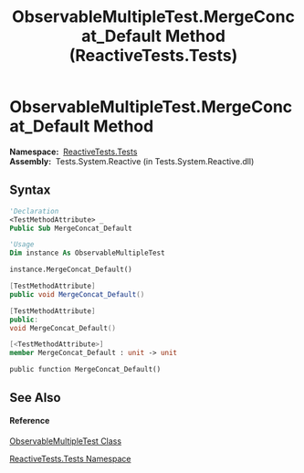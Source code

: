 ﻿---
title: ObservableMultipleTest.MergeConcat_Default Method  (ReactiveTests.Tests)
TOCTitle: MergeConcat_Default Method
ms:assetid: M:ReactiveTests.Tests.ObservableMultipleTest.MergeConcat_Default
ms:mtpsurl: https://msdn.microsoft.com/en-us/library/reactivetests.tests.observablemultipletest.mergeconcat_default(v=VS.103)
ms:contentKeyID: 36620821
ms.date: 06/28/2011
mtps_version: v=VS.103
f1_keywords:
- ReactiveTests.Tests.ObservableMultipleTest.MergeConcat_Default
dev_langs:
- CSharp
- JScript
- VB
- FSharp
- c++
---

# ObservableMultipleTest.MergeConcat\_Default Method

**Namespace:**  [ReactiveTests.Tests](hh289046\(v=vs.103\).md)  
**Assembly:**  Tests.System.Reactive (in Tests.System.Reactive.dll)

## Syntax

``` vb
'Declaration
<TestMethodAttribute> _
Public Sub MergeConcat_Default
```

``` vb
'Usage
Dim instance As ObservableMultipleTest

instance.MergeConcat_Default()
```

``` csharp
[TestMethodAttribute]
public void MergeConcat_Default()
```

``` c++
[TestMethodAttribute]
public:
void MergeConcat_Default()
```

``` fsharp
[<TestMethodAttribute>]
member MergeConcat_Default : unit -> unit 
```

``` jscript
public function MergeConcat_Default()
```

## See Also

#### Reference

[ObservableMultipleTest Class](hh303586\(v=vs.103\).md)

[ReactiveTests.Tests Namespace](hh289046\(v=vs.103\).md)

